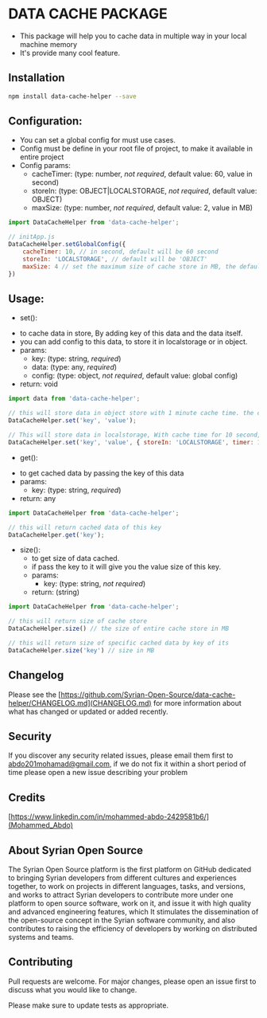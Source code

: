 # DATA CACHE PACKAGE

- This package will help you to cache data in multiple way in your local machine memory
- It's provide many cool feature.

## Installation

```bash
npm install data-cache-helper --save
```

## Configuration:
- You can set a global config for must use cases.
- Config must be define in your root file of project, to make it available in entire project
- Config params:
    - cacheTimer: (type: number, *not required*, default value: 60, value in second)
    - storeIn: (type: OBJECT|LOCALSTORAGE, *not required*, default value: OBJECT)
    - maxSize: (type: number, *not required*, default value: 2, value in MB)
```js
import DataCacheHelper from 'data-cache-helper';

// initApp.js
DataCacheHelper.setGlobalConfig({
    cacheTimer: 10, // in second, default will be 60 second
    storeIn: 'LOCALSTORAGE', // default will be 'OBJECT'
    maxSize: 4 // set the maximum size of cache store in MB, the default will be 2MB
})
``` 

## Usage:

* set():
- to cache data in store, By adding key of this data and the data itself.
- you can add config to this data, to store it in localstorage or in object.
- params: 
    - key: (type: string, *required*)
    - data: (type: any, *required*)
    - config: (type: object, *not required*, default value: global config)
- return: void
```js
import data from 'data-cache-helper';

// this will store data in object store with 1 minute cache time. the config will be the global config.
DataCacheHelper.set('key', 'value');

// This will store data in localstorage, With cache time for 10 second, Maximum size 1MB, And support server side rendering like nuxt, next...
DataCacheHelper.set('key', 'value', { storeIn: 'LOCALSTORAGE', timer: 10, maxSize: 1 });
```

* get():
- to get cached data by passing the key of this data
- params: 
    - key: (type: string, *required*)
- return: any
```js
import DataCacheHelper from 'data-cache-helper';

// this will return cached data of this key
DataCacheHelper.get('key');
```

* size():
    - to get size of data cached.
    - if pass the key to it will give you the value size of this key.
    - params: 
        - key: (type: string, *not required*)
    - return: (string)
```js
import DataCacheHelper from 'data-cache-helper';

// this will return size of cache store
DataCacheHelper.size() // the size of entire cache store in MB

// this will return size of specific cached data by key of its
DataCacheHelper.size('key') // size in MB
```

## Changelog
Please see the [https://github.com/Syrian-Open-Source/data-cache-helper/CHANGELOG.md](CHANGELOG.md) for more information about what has changed or updated or added recently.

## Security
If you discover any security related issues, please email them first to <a href="mailto:abdo201mohamad@gmail.com?">abdo201mohamad@gmail.com</a>, if we do not fix it within a short period of time please open a new issue describing your problem

## Credits
[https://www.linkedin.com/in/mohammed-abdo-2429581b6/](Mohammed_Abdo)

## About Syrian Open Source
The Syrian Open Source platform is the first platform on GitHub dedicated to bringing Syrian developers from different cultures and experiences together, to work on projects in different languages, tasks, and versions, and works to attract Syrian developers to contribute more under one platform to open source software, work on it, and issue it with high quality and advanced engineering features, which It stimulates the dissemination of the open-source concept in the Syrian software community, and also contributes to raising the efficiency of developers by working on distributed systems and teams.

## Contributing
Pull requests are welcome. For major changes, please open an issue first to discuss what you would like to change.

Please make sure to update tests as appropriate.
